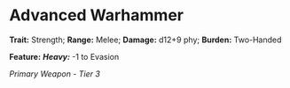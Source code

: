 # Advanced Warhammer

**Trait:** Strength; **Range:** Melee; **Damage:** d12+9 phy; **Burden:** Two-Handed

**Feature:** ***Heavy:*** -1 to Evasion

*Primary Weapon - Tier 3*
